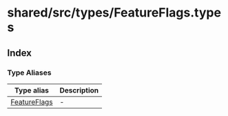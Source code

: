 # shared/src/types/FeatureFlags.types

## Index

### Type Aliases

| Type alias | Description |
| ------ | ------ |
| [FeatureFlags](type-aliases/feature-flags.md) | - |
